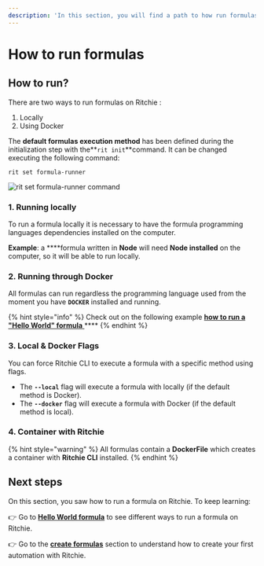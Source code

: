 ```yaml
---
description: 'In this section, you will find a path to how run formulas using Ritchie.'
---
```


# How to run formulas

## How to run?

There are two ways to run formulas on Ritchie :

1. Locally
2. Using Docker

The **default formulas execution method** has been defined during the initialization step with the**`rit init`**command. It can be changed executing the following command:

```text
rit set formula-runner
```

![rit set formula-runner command](../../.gitbook/assets/large-gif-1374x404-.gif)

### 1. Running locally

To run a formula locally it is necessary to have the formula programming languages dependencies installed on the computer.

**Example**: a ****formula written in **Node** will need **Node installed** on the computer, so it will be able to run locally.   


### 2. Running through Docker

All formulas can run regardless the programming language used from the moment you have **`DOCKER`** installed and running.

{% hint style="info" %}
Check out on the following example [**how to run a "Hello World" formula** ](commands.md)\*\*\*\*
{% endhint %}

### 3. Local & Docker Flags

You can force Ritchie CLI to execute a formula with a specific method using flags.

* The **`--local`** flag will execute a formula with locally \(if the default method is Docker\). 
* The **`--docker`** flag will execute a formula with Docker \(if the default method is local\).

### 4. Container with Ritchie

{% hint style="warning" %}
All formulas contain a **DockerFile** which creates a container with **Ritchie CLI** installed.
{% endhint %}

## Next steps 

On this section, you saw how to run a formula on Ritchie. To keep learning:

👉 Go to [**Hello World formula**](commands.md) to see different ways to run a formula on Ritchie. 

👉 Go to the [**create formulas**](../how-to-create-formulas.md) section to understand how to create your first automation with Ritchie.

